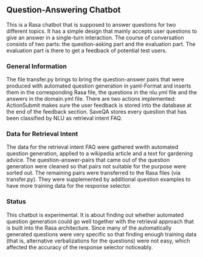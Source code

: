 ## Question-Answering Chatbot
This is a Rasa chatbot that is supposed to answer questions for two different topics. It has a simple design that mainly accepts user questions to give an answer in a single-turn interaction. The course of conversation consists of two parts: the question-asking part and the evaluation part. The evaluation part is there to get a feedback of potential test users. 

### General Information
The file transfer.py brings to bring the question-answer pairs that were produced with automated question generation in yaml-Format and inserts them in the corresponding Rasa file, the questions in the nlu.yml file and the answers in the domain.yml file. 
There are two actions implemented: ActionSubmit makes sure the user feedback is stored into the database at the end of the feedback section. SaveQA stores every question that has been classified by NLU as retrieval intent FAQ. 

### Data for Retrieval Intent
The data for the retrieval intent FAQ were gathered wwith automated question generation, applied to a wikipedia article and a text for gardening advice. The question-answer-pairs that came out of the question generation were cleaned so that pairs not suitable for the purpose were sorted out. The remaining pairs were transferred to the Rasa files (via transfer.py). They were supplemented by additional question examples to have more training data for the response selector.

### Status
This chatbot is experimental. It is about finding out whether automated question generation could go well together with the retrieval approach that is built into the Rasa architecture.
Since many of the automatically generated questions were very specific so that finding enough training data (that is, alternative verbalizations for the questions) were not easy, which affected the accuracy of the response selector noticeably.  
